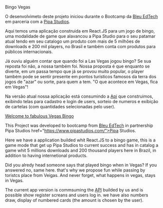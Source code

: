 Bingo Vegas

O desenvolvimeto deste projeto iniciou durante o Bootcamp da <a href="https://blueedtech.com.br/">Bleu EdTech</a> em parceria com a <a href="https://www.pipastudios.com/">Pipa Studios</a>.

Aqui temos uma aplicação construida em React.JS para um jogo de bingo, uma modalidade de game que alavancou a Pipa Studio para o seu patamar atual tendo em seu catalogo um produto com mais de 5 milhões de downloads e 200 mil players, no Brasil e também conta com produtos para públicos internacionais.

Já ouviu alguém contar que quando foi a Las Vegas jogou bingo? Se sua reposta foi não, a nossa também foi. Nossa proposta é que enquanto se diverte, em um passa tempo que já se provou muito popular, o player também pode se sentir presente em pontos turísticos famosos da terra dos jogos de "azar" ou sorte, para quem a tem. "O que acontece em Vegas, fica em Vegas"!

Na versão atual nossa aplicação está consumindo a <a href="https://bingoo-btc.herokuapp.com/api/">Api</a> que construimos, exibindo telas para cadastro e login de users, sorteio de numeros e exibição de cartelas (com quantidades selecionadas pelo user).

<a href="https://bingo-btc-front.herokuapp.com/">Welcome to fabulous Vegas Bingo</a>


This Project was developed to bootcamp from  <a href="https://blueedtech.com.br/">Bleu EdTech</a> in partnership Pipa Studios href="https://www.pipastudios.com/">Pipa Studios</a>.

Here we have a application builded whit React.JS to a bingo game, this is a game mode that get up Pipa Studios to current success and has in catalog a game whit 5 millions downloads and 200 thousand players here in Brazil, in addition to having internetional products.

Did you alredy head someone says that played bingo when in Vegas? If you answered no, same here. that's why we propose fun while passing by toristcs place  from Veigas.
And never forget, what happens in vegas, stays in Vegas.

The current app version is commsuming the <a href="https://bingoo-btc.herokuapp.com/api/">API</a> builded by us and is possible show register screans and users log in.
we have also numbers draw, display of numbered cards (the amount is chosen by the user).
